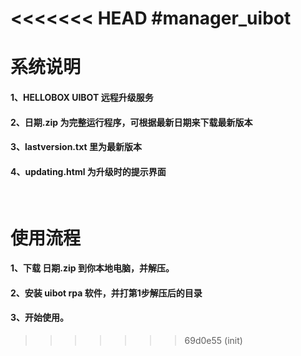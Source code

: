 <<<<<<< HEAD
#manager_uibot
=======
# 系统说明

#### 1、HELLOBOX UIBOT 远程升级服务
#### 2、日期.zip 为完整运行程序，可根据最新日期来下载最新版本
#### 3、lastversion.txt 里为最新版本
#### 4、updating.html 为升级时的提示界面

<br/>

# 使用流程

#### 1、下载 日期.zip 到你本地电脑，并解压。
#### 2、安装 uibot rpa 软件，并打第1步解压后的目录
#### 3、开始使用。
>>>>>>> 69d0e55 (init)

